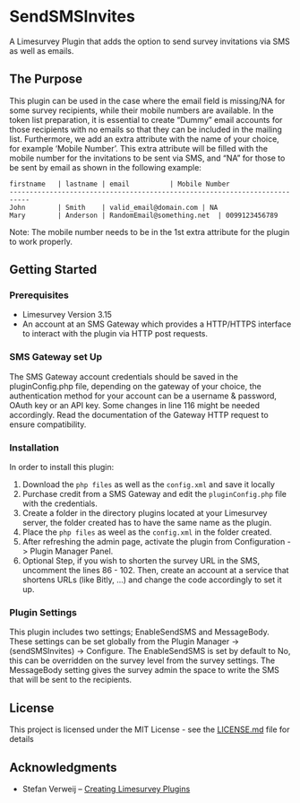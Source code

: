 # SendSMSInvites
A Limesurvey Plugin that adds the option to send survey invitations via SMS as well as emails.

## The Purpose

This plugin can be used in the case where the email field is missing/NA for some survey recipients, while their mobile numbers are available. In the token list preparation, it is essential to create “Dummy” email accounts for those recipients with no emails so that they can be included in the mailing list. Furthermore, we add an extra attribute with the name of your choice, for example ‘Mobile Number’. This extra attribute will be filled with the mobile number for the invitations to be sent via SMS, and “NA” for those to be sent by email as shown in the following example:

```
firstname	| lastname | email			| Mobile Number
---------------------------------------------------------------------------
John 		| Smith	   | valid_email@domain.com	| NA
Mary		| Anderson | RandomEmail@something.net	| 0099123456789

```

Note: The mobile number needs to be in the 1st extra attribute for the plugin to work properly.

## Getting Started

### Prerequisites

* Limesurvey Version 3.15
* An account at an SMS Gateway which provides a HTTP/HTTPS interface to interact with the plugin via HTTP post requests. 

### SMS Gateway set Up
The SMS Gateway account credentials should be saved in the pluginConfig.php file, depending on the gateway of your choice, the authentication method for your account can be a username & password, OAuth key or an API key. Some changes in line 116 might be needed accordingly. Read the documentation of the Gateway HTTP request to ensure compatibility.

### Installation

In order to install this plugin:
1.	Download the `php files` as well as the `config.xml` and save it locally
2.  Purchase credit from a SMS Gateway and edit the `pluginConfig.php` file with the credentials.
3.	Create a folder in the directory plugins located at your Limesurvey server, the folder created has to have the same name as the plugin.
4.	Place the `php files` as weel as the `config.xml` in the folder created.
5.	After refreshing the admin page, activate the plugin from Configuration -> Plugin Manager Panel.
6. Optional Step, if you wish to shorten the survey URL in the SMS, uncomment the lines 86 - 102. Then, create an account at a service that shortens URLs (like Bitly, ...) and change the code accordingly to set it up. 

### Plugin Settings

This plugin includes two settings; EnableSendSMS and MessageBody. These settings can be set globally from the Plugin Manager -> (sendSMSInvites) -> Configure. The EnableSendSMS is set by default to No, this can be overridden on the survey level from the survey settings. The MessageBody setting gives the survey admin the space to write the SMS that will be sent to the recipients. 

## License

This project is licensed under the MIT License - see the [LICENSE.md](LICENSE.md) file for details

## Acknowledgments

* Stefan Verweij – [Creating Limesurvey Plugins](https://medium.com/@evently/creating-limesurvey-plugins-adcdf8d7e334)
